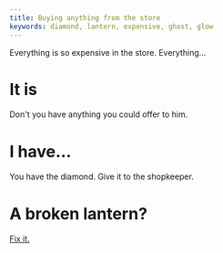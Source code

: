 ```yaml
---
title: Buying anything from the store
keywords: diamond, lantern, expensive, ghost, glow
---
```


Everything is so expensive in the store. Everything...

# It is
Don't you have anything you could offer to him.

# I have...
You have the diamond. Give it to the shopkeeper.

# A broken lantern?
[Fix it.](tbd)
